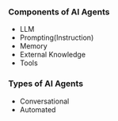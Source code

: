 ### Components of AI Agents
- LLM
- Prompting(Instruction)
- Memory
- External Knowledge
- Tools


### Types of AI Agents
- Conversational
- Automated
